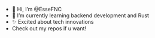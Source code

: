 - 👋 Hi, I’m @EsseFNC
- 🌱 I’m currently learning backend development and Rust
- ✨ Excited about tech innovations
- Check out my repos if u want!

<!---
EsseFNC/EsseFNC is a ✨ special ✨ repository because its `README.md` (this file) appears on your GitHub profile.
You can click the Preview link to take a look at your changes.
--->

